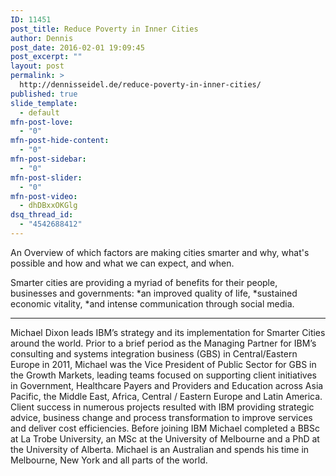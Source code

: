 ```yaml
---
ID: 11451
post_title: Reduce Poverty in Inner Cities
author: Dennis
post_date: 2016-02-01 19:09:45
post_excerpt: ""
layout: post
permalink: >
  http://dennisseidel.de/reduce-poverty-in-inner-cities/
published: true
slide_template:
  - default
mfn-post-love:
  - "0"
mfn-post-hide-content:
  - "0"
mfn-post-sidebar:
  - "0"
mfn-post-slider:
  - "0"
mfn-post-video:
  - dhDBxxOKGlg
dsq_thread_id:
  - "4542688412"
---
```

An Overview of which factors are making cities smarter and why, what's possible and how and what we can expect, and when.

Smarter cities are providing a myriad of benefits for their people, businesses and governments:
*an improved quality of life,
*sustained economic vitality,
*and intense communication through social media.

----
Michael Dixon leads IBM’s strategy and its implementation for Smarter Cities around the world. Prior to a brief period as the Managing Partner for IBM’s consulting and systems integration business (GBS) in Central/Eastern Europe in 2011, Michael was the Vice President of Public Sector for GBS in the Growth Markets, leading teams focused on supporting client initiatives in Government, Healthcare Payers and Providers and Education across Asia Pacific, the Middle East, Africa, Central / Eastern Europe and Latin America. Client success in numerous projects resulted with IBM providing strategic advice, business change and process transformation to improve services and deliver cost efficiencies.
Before joining IBM Michael completed a BBSc at La Trobe University, an MSc at the University of Melbourne and a PhD at the University of Alberta. Michael is an Australian and spends his time in Melbourne, New York and all parts of the world.